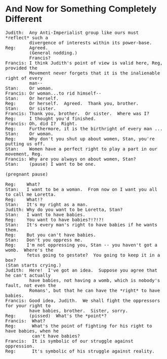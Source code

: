 <!-- <h1 align="center" style="font-family: Helvetica">I don't know what I'm doing.</h1>

<!-- https://blog.naver.com/PostView.nhn?blogId=clxk5226&logNo=220992863327&parentCategoryNo=&categoryNo=&viewDate=&isShowPopularPosts=false&from=postView -->
<!-- <p align="center">
  <a href="https://youtu.be/4yuVd_TBJBA">
    <img width="800" src="images/rS1JBZN.gif" />
  </a>
</p> -->

<!-- DJ Got us falling in sparklez tonight -->
<!-- <p align="center">
  <a href="https://youtu.be/cOT_OxGEv0c">
    <img width="800" src="images/Screenshot_20201231-013453_1.png" />
  </a>
</p>
 -->

<h1 align="left" style="font-family: Helvetica">And Now for Something Completely Different</h1>

<pre style="word-wrap: break-word; white-space: pre-wrap;">
Judith:  Any Anti-Imperialist group like ours must *reflect* such a
         divergence of interests within its power-base.
Reg:     Agreed.
         (General nodding.)
         Francis?
Francis: I think Judith's point of view is valid here, Reg, provided the
         Movement never forgets that it is the inalienable right of every
         man--
Stan:    Or woman.
Francis: Or woman...to rid himself--
Stan:    Or herself.
Reg:     Or herself.  Agreed.  Thank you, brother.
Stan:    Or sister.
Francis: Thank you, brother.  Or sister.  Where was I?
Reg:     I thought you'd finished.
Francis: Oh, did I?  Right.
Reg:     Furthermore, it is the birthright of every man ...
Stan:    Or woman.
Reg:     Why don't you shut up about women, Stan, you're putting us off.
Stan:    Women have a perfect right to play a part in our movement, Reg.
Francis: Why are you always on about women, Stan?
Stan:    (pause) I want to be one.
 
(pregnant pause)
 
Reg:    What?
Stan:   I want to be a woman.  From now on I want you all to call me Loretta.
Reg:    What!?
Stan:   It's my right as a man.
Judith: Why do you want to be Loretta, Stan?
Stan:   I want to have babies.
Reg:    You want to have babies?!?!?!
Stan:   It's every man's right to have babies if he wants them.
Reg:    But you can't have babies.
Stan:   Don't you oppress me.
Reg:    I'm not oppressing you, Stan -- you haven't got a womb.  Where's the
        fetus going to gestate?  You going to keep it in a box?
(Stan starts crying.)
Judith:  Here!  I've got an idea.  Suppose you agree that he can't actually
         have babies, not having a womb, which is nobody's fault, not even the
         Romans', but that he can have the *right* to have babies.
Francis: Good idea, Judith.  We shall fight the oppressors for your right to
         have babies, brother.  Sister, sorry.
Reg:     (pissed)  What's the *point*?
Francis:  What?
Reg:      What's the point of fighting for his right to have babies, when he
          can't have babies?
Francis:  It is symbolic of our struggle against oppression.
Reg:      It's symbolic of his struggle against reality.
</pre>
